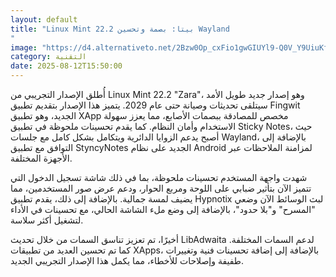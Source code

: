 ```yaml
---
layout: default
title: "Linux Mint 22.2 بيتا: بصمة وتحسين Wayland
"
image: "https://d4.alternativeto.net/2Bzw0Op_cxFio1gwGIUYl9-Q0V_Y9UiuKfG51ThpzLU/rs:fill:1520:760:0/g:ce:0:0/YWJzOi8vZGlzdC9jb250ZW50LzE3NTUwMDU2MzU0NTQucG5n.png"
category: التقنية
date: 2025-08-12T15:50:00
---
```


أُطلق الإصدار التجريبي من Linux Mint 22.2 "Zara"، وهو إصدار جديد طويل الأمد سيتلقى تحديثات وصيانة حتى عام 2029. يتميز هذا الإصدار بتقديم تطبيق Fingwit الجديد، وهو تطبيق XApp مخصص للمصادقة ببصمات الأصابع، مما يعزز سهولة الاستخدام وأمان النظام. كما يقدم تحسينات ملحوظة في تطبيق Sticky Notes، حيث أصبح يدعم الزوايا الدائرية ويتكامل بشكل كامل مع جلسات Wayland، بالإضافة إلى التوافق مع تطبيق StyncyNotes الجديد على نظام Android لمزامنة الملاحظات عبر الأجهزة المختلفة.

شهدت واجهة المستخدم تحسينات ملحوظة، بما في ذلك شاشة تسجيل الدخول التي تتميز الآن بتأثير ضبابي على اللوحة ومربع الحوار، ودعم عرض صور المستخدمين، مما يضيف لمسة جمالية. بالإضافة إلى ذلك، يقدم تطبيق Hypnotix لبث الوسائط الآن وضعي "المسرح" و"بلا حدود"، بالإضافة إلى وضع ملء الشاشة الحالي، مع تحسينات في الأداء لتشغيل أكثر سلاسة.

أخيرًا، تم تعزيز تناسق السمات من خلال تحديث LibAdwaita لدعم السمات المختلفة. كما تم تحسين العديد من تطبيقات XApps، بالإضافة إلى إضافة تحسينات فنية وتغييرات طفيفة وإصلاحات للأخطاء، مما يكمل هذا الإصدار التجريبي الجديد.
